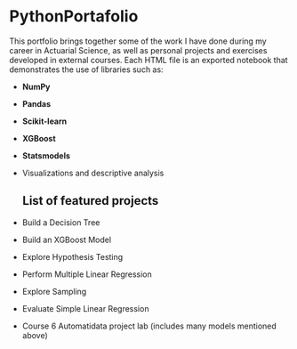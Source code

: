 # PythonPortafolio
This portfolio brings together some of the work I have done during my career in Actuarial Science, as well as personal projects and exercises developed in external courses.
Each HTML file is an exported notebook that demonstrates the use of libraries such as:

- **NumPy**
- **Pandas**
- **Scikit-learn**
- **XGBoost**
- **Statsmodels**
- Visualizations and descriptive analysis

  ## List of featured projects

-  Build a Decision Tree  
-  Build an XGBoost Model  
-  Explore Hypothesis Testing  
-  Perform Multiple Linear Regression  
-  Explore Sampling  
-  Evaluate Simple Linear Regression  
-  Course 6 Automatidata project lab (includes many models mentioned above)
